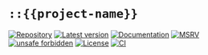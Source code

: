 # `::{{project-name}}`

[![Repository](https://img.shields.io/badge/repository-GitHub-brightgreen.svg)](
https://github.com/{{github_user}}/{{project-name}}.rs)
[![Latest version](https://img.shields.io/crates/v/{{project-name}}.svg)](
https://crates.io/crates/{{project-name}})
[![Documentation](https://docs.rs/{{project-name}}/badge.svg)](
https://docs.rs/{{project-name}})
[![MSRV](https://img.shields.io/badge/MSRV-{{MSRV}}-white)](
https://gist.github.com/danielhenrymantilla/8e5b721b3929084562f8f65668920c33)
[![unsafe forbidden](https://img.shields.io/badge/unsafe-forbidden-success.svg)](
https://github.com/rust-secure-code/safety-dance/)
[![License](https://img.shields.io/crates/l/{{project-name}}.svg)](
https://github.com/{{github_user}}/{{project-name}}.rs/blob/master/LICENSE-ZLIB)
[![CI](https://github.com/{{github_user}}/{{project-name}}.rs/workflows/CI/badge.svg)](
https://github.com/{{github_user}}/{{project-name}}.rs/actions)

<!-- Templated by `cargo-generate` using https://github.com/danielhenrymantilla/proc-macro-template -->
